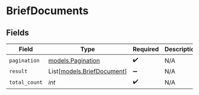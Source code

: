 # BriefDocuments


## Fields

| Field                                                    | Type                                                     | Required                                                 | Description                                              |
| -------------------------------------------------------- | -------------------------------------------------------- | -------------------------------------------------------- | -------------------------------------------------------- |
| `pagination`                                             | [models.Pagination](../models/pagination.md)             | :heavy_check_mark:                                       | N/A                                                      |
| `result`                                                 | List[[models.BriefDocument](../models/briefdocument.md)] | :heavy_minus_sign:                                       | N/A                                                      |
| `total_count`                                            | *int*                                                    | :heavy_check_mark:                                       | N/A                                                      |